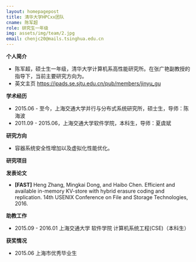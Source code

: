 ```yaml
---
layout: homepagepost
title: 清华大学HPCxx团队
cname: 陈军超
role: 研究生一年级
img: assets/img/team/2.jpg
email: chenjc20@mails.tsinghua.edu.cn
---
```

**个人简介**
* 陈军超，硕士生一年级，清华大学计算机系高性能研究所。在张广艳副教授的指导下，当前主要研究方向为。
* 英文主页 https://ipads.se.sjtu.edu.cn/pub/members/jinyu_gu

**学术经历**
* 2015.06 - 至今，上海交通大学并行与分布式系统研究所，硕士生，导师：陈海波
* 2011.09 - 2015.06，上海交通大学软件学院，本科生，导师：夏虞斌

**研究方向**
* 容器系统安全性增加以及虚拟化性能优化。

**研究项目**

**发表论文**
* **[FAST]** Heng Zhang, Mingkai Dong, and Haibo Chen. Efficient and available in-memory KV-store with hybrid erasure coding and replication. 14th USENIX Conference on File and Storage Technologies, 2016.

**助教工作**
* 2015.09 - 2016.01 上海交通大学 软件学院 计算机系统工程(CSE)（本科生）

**获奖情况**
* 2015.06 上海市优秀毕业生
